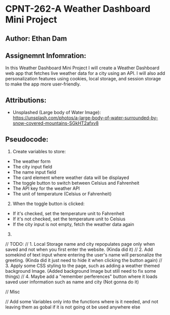 # CPNT-262-A Weather Dashboard Mini Project

## Author: Ethan Dam

## Assignemnt Infomration:

In this Weather Dashboard Mini Project I will create a Weather Dashboard web app that fetches live weather data for a city using an API. I will also add personalization features using cookies, local storage, and session storage to make the app more user-friendly.

## Attributions:

- Unsplashed (Large body of Water Image): https://unsplash.com/photos/a-large-body-of-water-surrounded-by-snow-covered-mountains-SGkHT2afxv8

## Pseudocode:

1. Create variables to store:

- The weather form
- The city input field
- The name input field
- The card element where weather data will be displayed
- The toggle button to switch between Celsius and Fahrenheit
- The API key for the weather API
- The unit of temperature (Celsius or Fahrenheit)

2. When the toggle button is clicked:

- If it's checked, set the temperature unit to Fahrenheit
- If it's not checked, set the temperature unit to Celsius
- If the city input is not empty, fetch the weather data again

3.

// TODO:
// 1. Local Storage name and city repopulates page only when saved and not when you first enter the website. (Kinda did it)
// 2. Add somekind of text input where entering the user's name will personalize the greeting. (Kinda did it just need to hide it when clicking the button again)
// 3. Apply some CSS styling to the page, such as adding a weather themed background Image. (Added background Image but still need to fix some things)
// 4. Maybe add a "remember perferences" button where it loads saved user information such as name and city (Not gonna do it)

// Misc

// Add some Variables only into the functions where is it needed, and not leaving them as gobal if it is not going ot be used anywhere else
